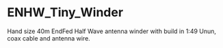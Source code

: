 # ENHW_Tiny_Winder
Hand size 40m EndFed Half Wave antenna winder with build in 1:49 Unun, coax cable and antenna wire.
